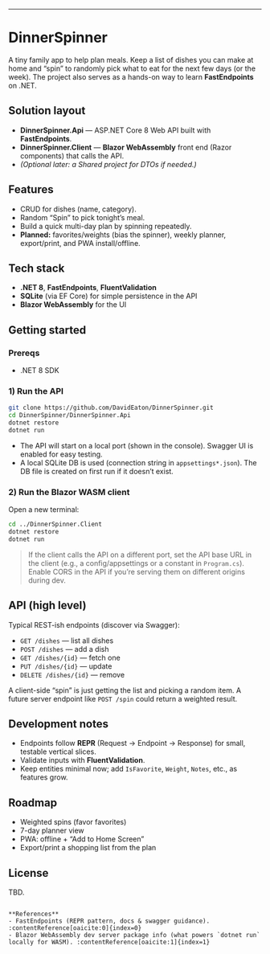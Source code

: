 ---

# DinnerSpinner

A tiny family app to help plan meals. Keep a list of dishes you can make at home and “spin” to randomly pick what to eat for the next few days (or the week). The project also serves as a hands-on way to learn **FastEndpoints** on .NET.

## Solution layout

- **DinnerSpinner.Api** — ASP.NET Core 8 Web API built with **FastEndpoints**.
- **DinnerSpinner.Client** — **Blazor WebAssembly** front end (Razor components) that calls the API.
- *(Optional later: a Shared project for DTOs if needed.)*

## Features

- CRUD for dishes (name, category).
- Random “Spin” to pick tonight’s meal.
- Build a quick multi-day plan by spinning repeatedly.
- **Planned:** favorites/weights (bias the spinner), weekly planner, export/print, and PWA install/offline.

## Tech stack

- **.NET 8**, **FastEndpoints**, **FluentValidation**
- **SQLite** (via EF Core) for simple persistence in the API
- **Blazor WebAssembly** for the UI

## Getting started

### Prereqs
- .NET 8 SDK

### 1) Run the API

```bash
git clone https://github.com/DavidEaton/DinnerSpinner.git
cd DinnerSpinner/DinnerSpinner.Api
dotnet restore
dotnet run
````

* The API will start on a local port (shown in the console). Swagger UI is enabled for easy testing.
* A local SQLite DB is used (connection string in `appsettings*.json`). The DB file is created on first run if it doesn’t exist.

### 2) Run the Blazor WASM client

Open a new terminal:

```bash
cd ../DinnerSpinner.Client
dotnet restore
dotnet run
```

> If the client calls the API on a different port, set the API base URL in the client (e.g., a config/appsettings or a constant in `Program.cs`). Enable CORS in the API if you’re serving them on different origins during dev.

## API (high level)

Typical REST-ish endpoints (discover via Swagger):

* `GET /dishes` — list all dishes
* `POST /dishes` — add a dish
* `GET /dishes/{id}` — fetch one
* `PUT /dishes/{id}` — update
* `DELETE /dishes/{id}` — remove

A client-side “spin” is just getting the list and picking a random item. A future server endpoint like `POST /spin` could return a weighted result.

## Development notes

* Endpoints follow **REPR** (Request → Endpoint → Response) for small, testable vertical slices.
* Validate inputs with **FluentValidation**.
* Keep entities minimal now; add `IsFavorite`, `Weight`, `Notes`, etc., as features grow.

## Roadmap

* Weighted spins (favor favorites)
* 7-day planner view
* PWA: offline + “Add to Home Screen”
* Export/print a shopping list from the plan

## License

TBD.

```

**References**
- FastEndpoints (REPR pattern, docs & swagger guidance). :contentReference[oaicite:0]{index=0}  
- Blazor WebAssembly dev server package info (what powers `dotnet run` locally for WASM). :contentReference[oaicite:1]{index=1}
```
